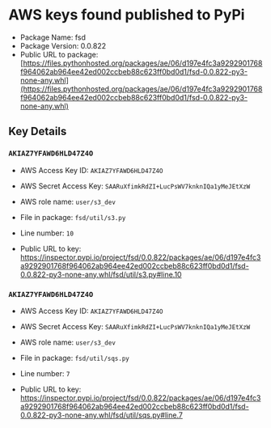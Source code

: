 # AWS keys found published to PyPi

* Package Name: fsd
* Package Version: 0.0.822
* Public URL to package: [https://files.pythonhosted.org/packages/ae/06/d197e4fc3a9292901768f964062ab964ee42ed002ccbeb88c623ff0bd0d1/fsd-0.0.822-py3-none-any.whl](https://files.pythonhosted.org/packages/ae/06/d197e4fc3a9292901768f964062ab964ee42ed002ccbeb88c623ff0bd0d1/fsd-0.0.822-py3-none-any.whl)

## Key Details

### `AKIAZ7YFAWD6HLD47Z4O`

* AWS Access Key ID: `AKIAZ7YFAWD6HLD47Z4O`
* AWS Secret Access Key: `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` 
* AWS role name: `user/s3_dev`
* File in package: `fsd/util/s3.py`
* Line number: `10`

* Public URL to key: https://inspector.pypi.io/project/fsd/0.0.822/packages/ae/06/d197e4fc3a9292901768f964062ab964ee42ed002ccbeb88c623ff0bd0d1/fsd-0.0.822-py3-none-any.whl/fsd/util/s3.py#line.10



### `AKIAZ7YFAWD6HLD47Z4O`

* AWS Access Key ID: `AKIAZ7YFAWD6HLD47Z4O`
* AWS Secret Access Key: `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` 
* AWS role name: `user/s3_dev`
* File in package: `fsd/util/sqs.py`
* Line number: `7`

* Public URL to key: https://inspector.pypi.io/project/fsd/0.0.822/packages/ae/06/d197e4fc3a9292901768f964062ab964ee42ed002ccbeb88c623ff0bd0d1/fsd-0.0.822-py3-none-any.whl/fsd/util/sqs.py#line.7


